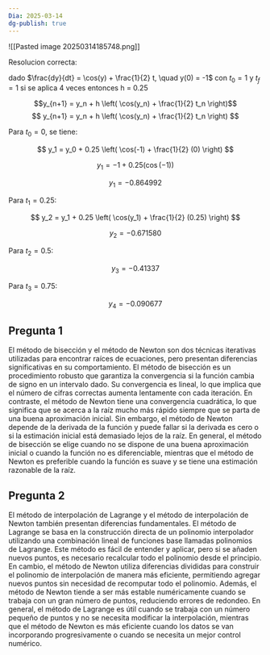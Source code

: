 ```yaml
---
Dia: 2025-03-14
dg-publish: true
---
```

![[Pasted image 20250314185748.png]]


Resolucion correcta:

dado $\frac{dy}{dt} = \cos(y) + \frac{1}{2} t, \quad y(0) = -1$ con $t_{0}=1$ y $t_f=1$ si se aplica 4 veces entonces h = 0.25

$$y_{n+1} = y_n + h \left( \cos(y_n) + \frac{1}{2} t_n \right)$$
$$
y_{n+1} = y_n + h \left( \cos(y_n) + \frac{1}{2} t_n \right)
$$

Para $t_0 = 0$, se tiene:

$$
y_1 = y_0 + 0.25 \left( \cos(-1) + \frac{1}{2} (0) \right)
$$

$$
y_1 = -1 + 0.25 (\cos(-1))
$$

$$
y_1 = -0.864992
$$

Para $t_1 = 0.25$:

$$
y_2 = y_1 + 0.25 \left( \cos(y_1) + \frac{1}{2} (0.25) \right)
$$


$$
y_2 = -0.671580
$$

Para $t_2 = 0.5$:

$$
y_3 = -0.41337
$$

Para $t_3 = 0.75$:


$$
y_4 = -0.090677
$$


## Pregunta 1 
El método de bisección y el método de Newton son dos técnicas iterativas utilizadas para encontrar raíces de ecuaciones, pero presentan diferencias significativas en su comportamiento. El método de bisección es un procedimiento robusto que garantiza la convergencia si la función cambia de signo en un intervalo dado. Su convergencia es lineal, lo que implica que el número de cifras correctas aumenta lentamente con cada iteración. En contraste, el método de Newton tiene una convergencia cuadrática, lo que significa que se acerca a la raíz mucho más rápido siempre que se parta de una buena aproximación inicial. Sin embargo, el método de Newton depende de la derivada de la función y puede fallar si la derivada es cero o si la estimación inicial está demasiado lejos de la raíz. En general, el método de bisección se elige cuando no se dispone de una buena aproximación inicial o cuando la función no es diferenciable, mientras que el método de Newton es preferible cuando la función es suave y se tiene una estimación razonable de la raíz.


## Pregunta 2
El método de interpolación de Lagrange y el método de interpolación de Newton también presentan diferencias fundamentales. El método de Lagrange se basa en la construcción directa de un polinomio interpolador utilizando una combinación lineal de funciones base llamadas polinomios de Lagrange. Este método es fácil de entender y aplicar, pero si se añaden nuevos puntos, es necesario recalcular todo el polinomio desde el principio. En cambio, el método de Newton utiliza diferencias divididas para construir el polinomio de interpolación de manera más eficiente, permitiendo agregar nuevos puntos sin necesidad de recomputar todo el polinomio. Además, el método de Newton tiende a ser más estable numéricamente cuando se trabaja con un gran número de puntos, reduciendo errores de redondeo. En general, el método de Lagrange es útil cuando se trabaja con un número pequeño de puntos y no se necesita modificar la interpolación, mientras que el método de Newton es más eficiente cuando los datos se van incorporando progresivamente o cuando se necesita un mejor control numérico.